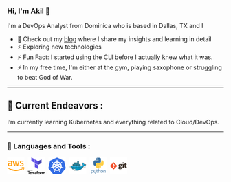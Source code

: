 ### Hi, I'm Akil 👋

I'm a DevOps Analyst from Dominica who is based in Dallas, TX and I

- :telescope: Check out my [blog](https://medium.com/@akilblanchard09) where I share my insights and learning in detail 
- :zap: Exploring new technologies
- :zap: Fun Fact: I started using the CLI before I actually knew what it was.
- :zap: In my free time, I'm either at the gym, playing saxophone or struggling to beat God of War.

---
## 🔭 Current Endeavors :
I’m currently learning Kubernetes and everything related to Cloud/DevOps.


---

### 🤔 Languages and Tools :
<div>
  <img src="https://github.com/devicons/devicon/blob/master/icons/amazonwebservices/amazonwebservices-plain-wordmark.svg" title="AWS" alt="AWS" width="40" height="40"/>&nbsp;
  <img src="https://github.com/devicons/devicon/blob/master/icons/terraform/terraform-original-wordmark.svg" title="Terraform" alt="Terraform" width="40" height="40"/>&nbsp;
  <img src="https://github.com/devicons/devicon/blob/master/icons/kubernetes/kubernetes-original.svg" title="Kubernetes" alt="Kubernetes" width="40" height="40"/>&nbsp;
  <img src="https://github.com/devicons/devicon/blob/master/icons/docker/docker-original.svg" title="Docker" alt="Docker" width="40" height="40"/>&nbsp;
  <img src="https://github.com/devicons/devicon/blob/master/icons/python/python-original-wordmark.svg" title="Python" alt="Python" width="40" height="40"/>&nbsp;
  <img src="https://github.com/devicons/devicon/blob/master/icons/git/git-original-wordmark.svg" title="Git" **alt="Git" width="40" height="40"/>
</div>










<!--
**akilblanchard/akilblanchard** is a ✨ _special_ ✨ repository because its `README.md` (this file) appears on your GitHub profile.
